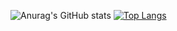 ![Anurag's GitHub stats](https://github-readme-stats.vercel.app/api?username=buddybaddog&show_icons=true&theme=dracula)
[![Top Langs](https://github-readme-stats.vercel.app/api/top-langs/?username=buddybaddog&layout=pie)](https://github.com/buddybaddog/github-readme-stats)
